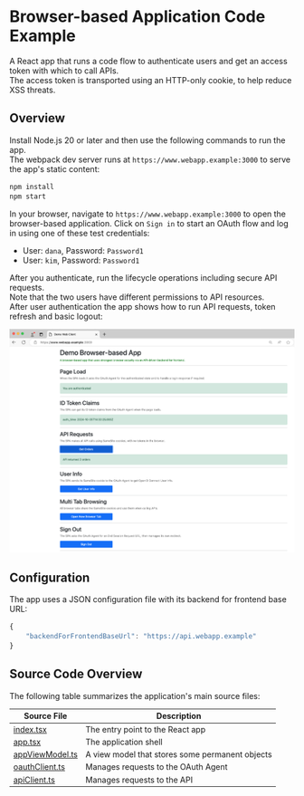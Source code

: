 # Browser-based Application Code Example

A React app that runs a code flow to authenticate users and get an access token with which to call APIs.\
The access token is transported using an HTTP-only cookie, to help reduce XSS threats.

## Overview

Install Node.js 20 or later and then use the following commands to run the app.\
The webpack dev server runs at `https://www.webapp.example:3000` to serve the app's static content:

```bash
npm install
npm start
```

In your browser, navigate to `https://www.webapp.example:3000` to open the browser-based application.
Click on `Sign in` to start an OAuth flow and log in using one of these test credentials:

- User: `dana`, Password: `Password1`
- User: `kim`, Password: `Password1`

After you authenticate, run the lifecycle operations including secure API requests.\
Note that the two users have different permissions to API resources.\
After user authentication the app shows how to run API requests, token refresh and basic logout:

![browser-based-app](browser-based-app.png)

## Configuration

The app uses a JSON configuration file with its backend for frontend base URL:

```typescript
{
    "backendForFrontendBaseUrl": "https://api.webapp.example"
}
```

## Source Code Overview

The following table summarizes the application's main source files:

| Source File | Description |
| ----------- | ----------- |
| [index.tsx](src/index.tsx) | The entry point to the React app |
| [app.tsx](src/views/app/app.tsx) | The application shell |
| [appViewModel.ts](src/views/app/appViewModel.ts) | A view model that stores some permanent objects |
| [oauthClient.ts](src/oauth/oauthClient.ts) | Manages requests to the OAuth Agent |
| [apiClient.ts](src/api/apiClient.ts) | Manages requests to the API |
